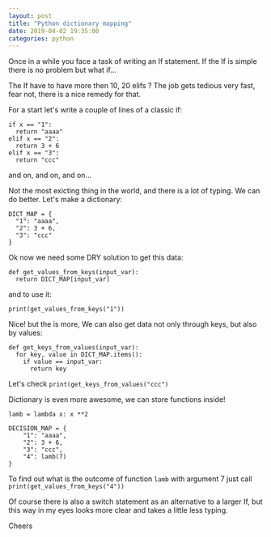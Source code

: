 ```yaml
---
layout: post
title: "Python dictionary mapping"
date: 2019-04-02 19:35:00
categories: python
---
```


Once in a while you face a task of writing an If statement.
If the If is simple there is no problem but what if...


The If have to have more then 10, 20 elifs ? The job gets
tedious very fast, fear not, there is a nice remedy for that.


For a start let's write a couple of lines of a classic if:

```
if x == "1":
  return "aaaa"
elif x == "2":
  return 3 + 6
elif x == "3":
  return "ccc"
```

and on, and on, and on...


Not the most exicting thing in the world, and there is a lot of typing.
We can do better. Let's make a dictionary:

```
DICT_MAP = {
  "1": "aaaa",
  "2": 3 + 6,
  "3": "ccc"
}
```

Ok now we need some DRY solution to get this data:

```
def get_values_from_keys(input_var):
  return DICT_MAP[input_var]
```

and to use it:

`print(get_values_from_keys("1"))`


Nice! but the is more, We can also get data not only through keys, but also by values:

```
def get_keys_from_values(input_var):
  for key, value in DICT_MAP.items():
    if value == input_var:
      return key
```

Let's check `print(get_keys_from_values("ccc")`


Dictionary is even more awesome, we can store functions inside!

```
lamb = lambda x: x **2

DECISION_MAP = {
    "1": "aaaa",
    "2": 3 + 6,
    "3": "ccc",
    "4": lamb(7)
}
```

To find out what is the outcome of function `lamb` with argument 7
just call `print(get_values_from_keys("4"))`

Of course there is also a switch statement as an alternative to
a larger If, but this way in my eyes looks more clear and takes
a little less typing.

Cheers
